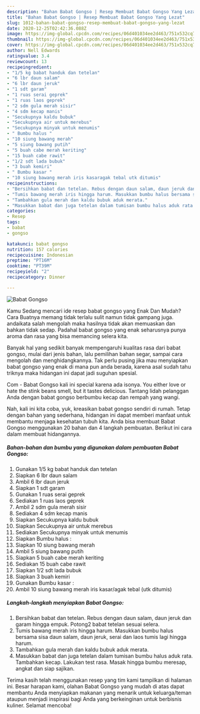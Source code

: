 ```yaml
---
description: "Bahan Babat Gongso | Resep Membuat Babat Gongso Yang Lezat"
title: "Bahan Babat Gongso | Resep Membuat Babat Gongso Yang Lezat"
slug: 1012-bahan-babat-gongso-resep-membuat-babat-gongso-yang-lezat
date: 2020-12-25T02:42:36.088Z
image: https://img-global.cpcdn.com/recipes/06d401034ee2d463/751x532cq70/babat-gongso-foto-resep-utama.jpg
thumbnail: https://img-global.cpcdn.com/recipes/06d401034ee2d463/751x532cq70/babat-gongso-foto-resep-utama.jpg
cover: https://img-global.cpcdn.com/recipes/06d401034ee2d463/751x532cq70/babat-gongso-foto-resep-utama.jpg
author: Nell Edwards
ratingvalue: 3.4
reviewcount: 13
recipeingredient:
- "1/5 kg babat handuk dan tetelan"
- "6 lbr daun salam"
- "6 lbr daun jeruk"
- "1 sdt garam"
- "1 ruas serai geprek"
- "1 ruas laos geprek"
- "2 sdm gula merah sisir"
- "4 sdm kecap manis"
- "Secukupnya kaldu bubuk"
- "Secukupnya air untuk merebus"
- "Secukupnya minyak untuk menumis"
- " Bumbu halus "
- "10 siung bawang merah"
- "5 siung bawang putih"
- "5 buah cabe merah keriting"
- "15 buah cabe rawit"
- "1/2 sdt lada bubuk"
- "3 buah kemiri"
- " Bumbu kasar "
- "10 siung bawang merah iris kasaragak tebal utk ditumis"
recipeinstructions:
- "Bersihkan babat dan tetelan. Rebus dengan daun salam, daun jeruk dan garam hingga empuk. Potong2 babat tetelan sesuai selera."
- "Tumis bawang merah iris hingga harum. Masukkan bumbu halus bersama sisa daun salam, daun jeruk, serai dan laos tumis lagi hingga harum."
- "Tambahkan gula merah dan kaldu bubuk aduk merata."
- "Masukkan babat dan juga tetelan dalam tumisan bumbu halus aduk rata. Tambahkan kecap. Lakukan test rasa. Masak hingga bumbu meresap, angkat dan siap sajikan."
categories:
- Resep
tags:
- babat
- gongso

katakunci: babat gongso 
nutrition: 157 calories
recipecuisine: Indonesian
preptime: "PT16M"
cooktime: "PT39M"
recipeyield: "2"
recipecategory: Dinner

---
```



![Babat Gongso](https://img-global.cpcdn.com/recipes/06d401034ee2d463/751x532cq70/babat-gongso-foto-resep-utama.jpg)

Kamu Sedang mencari ide resep babat gongso yang Enak Dan Mudah? Cara Buatnya memang tidak terlalu sulit namun tidak gampang juga. andaikata salah mengolah maka hasilnya tidak akan memuaskan dan bahkan tidak sedap. Padahal babat gongso yang enak seharusnya punya aroma dan rasa yang bisa memancing selera kita.

Banyak hal yang sedikit banyak mempengaruhi kualitas rasa dari babat gongso, mulai dari jenis bahan, lalu pemilihan bahan segar, sampai cara mengolah dan menghidangkannya. Tak perlu pusing jika mau menyiapkan babat gongso yang enak di mana pun anda berada, karena asal sudah tahu triknya maka hidangan ini dapat jadi suguhan spesial.

Com - Babat Gongso kali ini special karena ada isonya. You either love or hate the stink beans smell, but it tastes delicious. Tantang lidah pelanggan Anda dengan babat gongso berbumbu kecap dan rempah yang wangi.


Nah, kali ini kita coba, yuk, kreasikan babat gongso sendiri di rumah. Tetap dengan bahan yang sederhana, hidangan ini dapat memberi manfaat untuk membantu menjaga kesehatan tubuh kita. Anda bisa membuat Babat Gongso menggunakan 20 bahan dan 4 langkah pembuatan. Berikut ini cara dalam membuat hidangannya.

<!--inarticleads1-->

##### Bahan-bahan dan bumbu yang digunakan dalam pembuatan Babat Gongso:

1. Gunakan 1/5 kg babat handuk dan tetelan
1. Siapkan 6 lbr daun salam
1. Ambil 6 lbr daun jeruk
1. Siapkan 1 sdt garam
1. Gunakan 1 ruas serai geprek
1. Sediakan 1 ruas laos geprek
1. Ambil 2 sdm gula merah sisir
1. Sediakan 4 sdm kecap manis
1. Siapkan Secukupnya kaldu bubuk
1. Siapkan Secukupnya air untuk merebus
1. Sediakan Secukupnya minyak untuk menumis
1. Siapkan  Bumbu halus :
1. Siapkan 10 siung bawang merah
1. Ambil 5 siung bawang putih
1. Siapkan 5 buah cabe merah keriting
1. Sediakan 15 buah cabe rawit
1. Siapkan 1/2 sdt lada bubuk
1. Siapkan 3 buah kemiri
1. Gunakan  Bumbu kasar :
1. Ambil 10 siung bawang merah iris kasar/agak tebal (utk ditumis)




<!--inarticleads2-->

##### Langkah-langkah menyiapkan Babat Gongso:

1. Bersihkan babat dan tetelan. Rebus dengan daun salam, daun jeruk dan garam hingga empuk. Potong2 babat tetelan sesuai selera.
1. Tumis bawang merah iris hingga harum. Masukkan bumbu halus bersama sisa daun salam, daun jeruk, serai dan laos tumis lagi hingga harum.
1. Tambahkan gula merah dan kaldu bubuk aduk merata.
1. Masukkan babat dan juga tetelan dalam tumisan bumbu halus aduk rata. Tambahkan kecap. Lakukan test rasa. Masak hingga bumbu meresap, angkat dan siap sajikan.




Terima kasih telah menggunakan resep yang tim kami tampilkan di halaman ini. Besar harapan kami, olahan Babat Gongso yang mudah di atas dapat membantu Anda menyiapkan makanan yang menarik untuk keluarga/teman ataupun menjadi inspirasi bagi Anda yang berkeinginan untuk berbisnis kuliner. Selamat mencoba!
